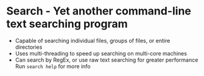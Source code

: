# Search - Yet another command-line text searching program
- Capable of searching individual files, groups of files, or entire directories
- Uses multi-threading to speed up searching on multi-core machines
- Can search by RegEx, or use raw text searching for greater performance
Run `search help` for more info
